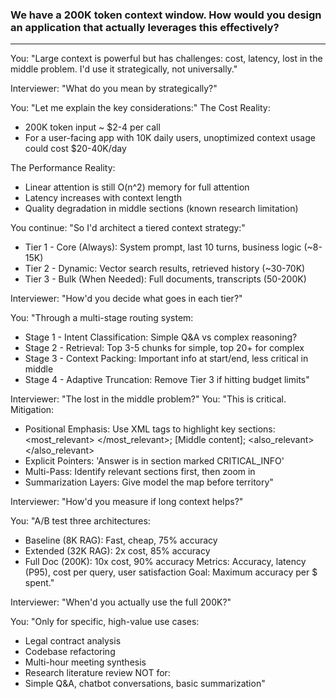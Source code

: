 ### We have a 200K token context window. How would you design an application that actually leverages this effectively?
---

You: "Large context is powerful but has challenges: cost, latency, lost in the middle problem. I'd use it strategically, not universally."

Interviewer: "What do you mean by strategically?"

You: "Let me explain the key considerations:"
The Cost Reality:
 - 200K token input ~ $2-4 per call 
 - For a user-facing app with 10K daily users, unoptimized context usage could cost $20-40K/day

The Performance Reality:
 - Linear attention is still O(n^2) memory for full attention
 - Latency increases with context length
 - Quality degradation in middle sections (known research limitation)

You continue: "So I'd architect a tiered context strategy:"
 - Tier 1 - Core (Always): System prompt, last 10 turns, business logic (~8-15K)
 - Tier 2 - Dynamic: Vector search results, retrieved history (~30-70K) 
 - Tier 3 - Bulk (When Needed): Full documents, transcripts (50-200K)

Interviewer: "How'd you decide what goes in each tier?"

You: "Through a multi-stage routing system:
 - Stage 1 - Intent Classification: Simple Q&A vs complex reasoning?
 - Stage 2 - Retrieval: Top 3-5 chunks for simple, top 20+ for complex
 - Stage 3 - Context Packing: Important info at start/end, less critical in middle
 - Stage 4 - Adaptive Truncation: Remove Tier 3 if hitting budget limits"

Interviewer: "The lost in the middle problem?"
You: "This is critical. Mitigation:
 - Positional Emphasis: Use XML tags to highlight key sections: 
<most_relevant> </most_relevant>; [Middle content]; <also_relevant> </also_relevant>
 - Explicit Pointers: 'Answer is in section marked CRITICAL_INFO'
 - Multi-Pass: Identify relevant sections first, then zoom in
 - Summarization Layers: Give model the map before territory"

Interviewer: "How'd you measure if long context helps?"

You: "A/B test three architectures:
 - Baseline (8K RAG): Fast, cheap, 75% accuracy
 - Extended (32K RAG): 2x cost, 85% accuracy
 - Full Doc (200K): 10x cost, 90% accuracy
Metrics: Accuracy, latency (P95), cost per query, user satisfaction
Goal: Maximum accuracy per $ spent."

Interviewer: "When'd you actually use the full 200K?"

You: "Only for specific, high-value use cases:
 - Legal contract analysis
 - Codebase refactoring 
 - Multi-hour meeting synthesis 
 - Research literature review
NOT for: 
 - Simple Q&A, chatbot conversations, basic summarization"
   
